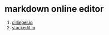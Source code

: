 # markdown online editor
1. [dillinger.io](http://dillinger.io/)
2. [stackedit.io](https://stackedit.io/editor)
